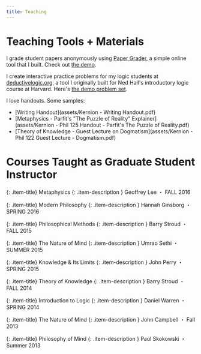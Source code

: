 ```yaml
---
title: Teaching
---
```


# Teaching Tools + Materials

I grade student papers anonymously using [Paper Grader](http://papergrader.org), a simple online tool that I built. Check out [the demo](http://papergrader.org/demo).

I create interactive practice problems for my logic students at [deductivelogic.org](http://deductivelogic.org), a tool I originally built for Ned Hall's introductory logic course at Harvard. Here's [the demo problem set](http://deductivelogic.org/psets/demo).

I love handouts. Some samples:

- [Writing Handout](assets/Kernion - Writing Handout.pdf)
- [Metaphysics - Parfit's "The Puzzle of Reality" Explainer](assets/Kernion - Phil 125 Handout - Parfit's The Puzzle of Reality.pdf)
- [Theory of Knowledge - Guest Lecture on Dogmatism](assets/Kernion - Phil 122 Guest Lecture - Dogmatism.pdf)


# Courses Taught as Graduate Student Instructor

{: .item-title}
Metaphysics
{: .item-description }
Geoffrey Lee ・ FALL 2016

{: .item-title}
Modern Philosophy
{: .item-description } 
Hannah Ginsborg ・ SPRING 2016

{: .item-title}
Philosophical Methods
{: .item-description } 
Barry Stroud ・  FALL 2015

{: .item-title}
The Nature of Mind
{: .item-description }
Umrao Sethi ・ SUMMER 2015

{: .item-title}
Knowledge & Its Limits
{: .item-description }
John Perry ・ SPRING 2015

{: .item-title}
Theory of Knowledge
{: .item-description }
Barry Stroud ・ FALL 2014

{: .item-title}
Introduction to Logic
{: .item-description }
Daniel Warren ・ SPRING 2014

{: .item-title}
The Nature of Mind
{: .item-description }
John Campbell ・ Fall 2013

{: .item-title}
Philosophy of Mind
{: .item-description }
Paul Skokowski ・ Summer 2013
